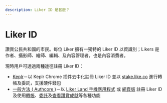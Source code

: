 ```yaml
---
description: Liker ID 是甚麼？
---
```


# Liker ID

讚賞公民共和國的市民。每位 Liker 擁有一獨特的 Liker ID 以資識別；Likers 是作者、攝影師、繪師、編輯、及內容管理者，也是內容消費者。

現時用戶可透過兩種途徑註冊 Liker ID：

* [Keplr](register-with-keplr.md)－以 Keplr Chrome 插件去中化註冊 Liker ID 並以 [stake.like.co](https://stake.like.co) 進行轉帳及委託，支援硬件錢包
* [一般方法 ( Authcore )](register.md)－以 [Liker Land 手機應用程式](../liker-land/download.md) 或 [網頁版](https://liker.land) 註冊 Liker ID 及使用[轉帳](../../guides/wallet/like-pay.md)、[委託](../../guides/stake/delegation-of-likecoin.md)及[查看讚賞成就](../creatortools/rewards/)等各種功能



